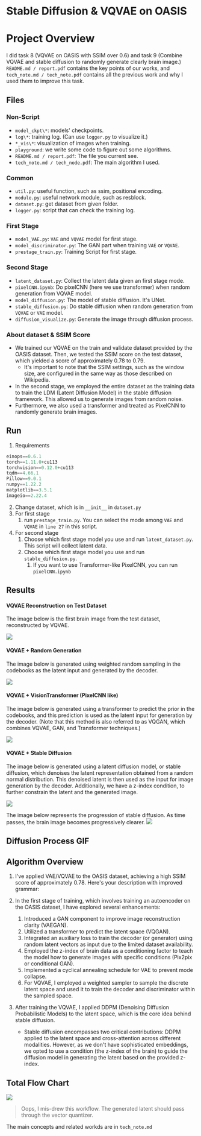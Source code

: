 Stable Diffusion & VQVAE on OASIS 
===

# Project Overview

I did task 8 (VQVAE on OASIS with SSIM over 0.6) and task 9 (Combine VQVAE and stable diffusion to randomly generate clearly brain image.) `README.md / report.pdf` contains the key points of our works, and `tech_note.md / tech_note.pdf` contains all the previous work and why I used them to improve this task.

## Files

### Non-Script
* `model_ckpt\*`: models' checkpoints.
* `log\*`: training log. (Can use `logger.py` to visualize it.)
* `*_vis\*`: visualization of images when training.
* `playground`: we write some code to figure out some algorithms.
* `README.md / report.pdf`: The file you current see.
* `tech_note.md / tech_node.pdf`: The main algorithm I used.

### Common
* `util.py`: useful function, such as ssim, positional encoding.
* `module.py`: useful network module, such as resblock.
* `dataset.py`: get dataset from given folder.
* `logger.py`: script that can check the training log.

### First Stage
* `model_VAE.py`: `VAE` and `VQVAE` model for first stage.
* `model_discriminator.py`: The GAN part when training `VAE` or `VQVAE`.
* `prestage_train.py`: Training Script for first stage.

### Second Stage
* `latent_dataset.py`: Collect the latent data given an first stage mode.
* `pixelCNN.ipynb`: Do pixelCNN (here we use transformer) when random generation from VQVAE model.
* `model_diffusion.py`: The model of stable diffusion. It's UNet.
* `stable_diffusion.py`: Do stable diffusion when random generation from `VQVAE` or `VAE` model.
* `diffusion_visualize.py`: Generate the image through diffusion process.

### About dataset & SSIM Score
* We trained our VQVAE on the train and validate dataset provided by the OASIS dataset. Then, we tested the SSIM score on the test dataset, which yielded a score of approximately 0.78 to 0.79.
  * It's important to note that the SSIM settings, such as the window size, are configured in the same way as those described on Wikipedia.
* In the second stage, we employed the entire dataset as the training data to train the LDM (Latent Diffusion Model) in the stable diffusion framework. This allowed us to generate images from random noise.
* Furthermore, we also used a transformer and treated as PixelCNN to randomly generate brain images.

## Run

1. Requirements
```python
einops==0.6.1
torch==1.11.0+cu113
torchvision==0.12.0+cu113
tqdm==4.66.1
Pillow==9.0.1
numpy==1.22.2
matplotlib==3.5.1
imageio==2.22.4
```
2. Change dataset, which is in `__init__` in `dataset.py`
3. For first stage
   1. run `prestage_train.py`. You can select the mode among `VAE` and `VQVAE` in `line 27` in this script.
4. For second stage
   1. Choose which first stage model you use and run `latent_dataset.py`. This script will collect latent data.
   2. Choose which first stage model you use and run `stable_diffusion.py`. 
      1. If you want to use Transformer-like PixelCNN, you can run `pixelCNN.ipynb`

## Results

#### VQVAE Reconstruction on Test Dataset

The image below is the first brain image from the test dataset, reconstructed by VQVAE.

![](visualize/VQVAE_vis/epoch_45/recon_441.png)

#### VQVAE + Random Generation

The image below is generated using weighted random sampling in the codebooks as the latent input and generated by the decoder.

![](visualize/VQVAE_vis/epoch_45/gen_large_0.png)

#### VQVAE + VisionTransformer (PixelCNN like)

The image below is generated using a transformer to predict the prior in the codebooks, and this prediction is used as the latent input for generation by the decoder.  (Note that this method is also referred to as VQGAN, which combines VQVAE, GAN, and Transformer techniques.)

![](visualize/Transformer_vis/0.png )

#### VQVAE + Stable Diffusion

The image below is generated using a latent diffusion model, or stable diffusion, which denoises the latent representation obtained from a random normal distribution. This denoised latent is then used as the input for image generation by the decoder. Additionally, we have a z-index condition, to further constrain the latent and the generated image.

![](visualize/stable_diffusion_vis/epoch_120/0.png)

The image below represents the progression of stable diffusion. As time passes, the brain image becomes progressively clearer.
![](visualize/ldm_vis/ldm_0.gif)

## Diffusion Process GIF

## Algorithm Overview

1. I've applied VAE/VQVAE to the OASIS dataset, achieving a high SSIM score of approximately 0.78.
Here's your description with improved grammar:

2. In the first stage of training, which involves training an autoencoder on the OASIS dataset, I have explored several enhancements:
   1. Introduced a GAN component to improve image reconstruction clarity (VAEGAN).
   2. Utilized a transformer to predict the latent space (VQGAN).
   3. Integrated an auxiliary loss to train the decoder (or generator) using random latent vectors as input due to the limited dataset availability.
   4. Employed the z-index of brain data as a conditioning factor to teach the model how to generate images with specific conditions (Pix2pix or conditional GAN).
   5. Implemented a cyclical annealing schedule for VAE to prevent mode collapse.
   6. For VQVAE, I employed a weighted sampler to sample the discrete latent space and used it to train the decoder and discriminator within the sampled space.

7. After training the VQVAE, I applied DDPM (Denoising Diffusion Probabilistic Models) to the latent space, which is the core idea behind stable diffusion.
   * Stable diffusion encompasses two critical contributions: DDPM applied to the latent space and cross-attention across different modalities. However, as we don't have sophisticated embeddings, we opted to use a condition (the z-index of the brain) to guide the diffusion model in generating the latent based on the provided z-index.

## Total Flow Chart

![](report_imgs/workflow.png)
> Oops, I mis-drew this workflow. The generated latent should pass through the vector quantizer.

The main concepts and related workds are in `tech_note.md`

